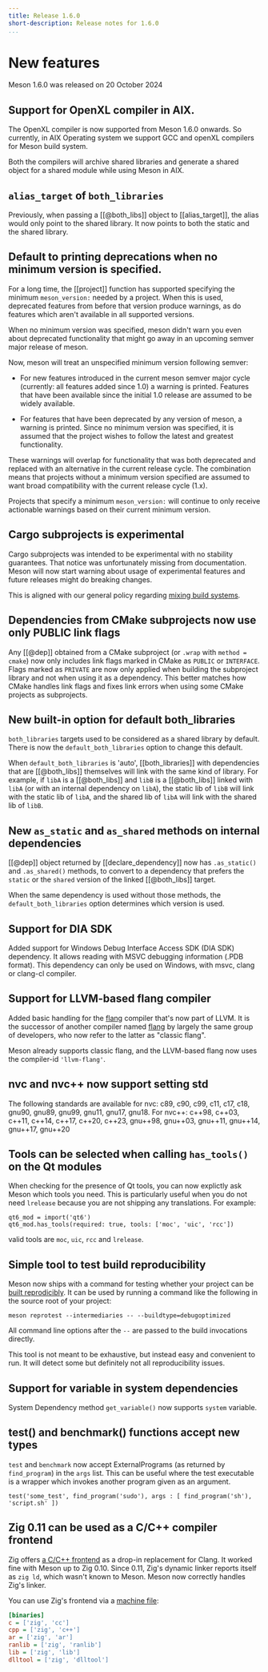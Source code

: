 ```yaml
---
title: Release 1.6.0
short-description: Release notes for 1.6.0
...
```


# New features

Meson 1.6.0 was released on 20 October 2024
## Support for OpenXL compiler in AIX.

The OpenXL compiler is now supported from Meson 1.6.0 onwards.
So currently, in AIX Operating system we support GCC and openXL compilers for Meson build system.

Both the compilers will archive shared libraries and generate a shared object
for a shared module while using Meson in AIX.

## `alias_target` of `both_libraries`

Previously, when passing a [[@both_libs]] object to [[alias_target]], the alias
would only point to the shared library. It now points to both the static and the
shared library.

## Default to printing deprecations when no minimum version is specified.

For a long time, the [[project]] function has supported specifying the minimum
`meson_version:` needed by a project. When this is used, deprecated features
from before that version produce warnings, as do features which aren't
available in all supported versions.

When no minimum version was specified, meson didn't warn you even about
deprecated functionality that might go away in an upcoming semver major release
of meson.

Now, meson will treat an unspecified minimum version following semver:

- For new features introduced in the current meson semver major cycle
  (currently: all features added since 1.0) a warning is printed. Features that
  have been available since the initial 1.0 release are assumed to be widely
  available.

- For features that have been deprecated by any version of meson, a warning is
  printed. Since no minimum version was specified, it is assumed that the
  project wishes to follow the latest and greatest functionality.

These warnings will overlap for functionality that was both deprecated and
replaced with an alternative in the current release cycle. The combination
means that projects without a minimum version specified are assumed to want
broad compatibility with the current release cycle (1.x).

Projects that specify a minimum `meson_version:` will continue to only receive
actionable warnings based on their current minimum version.

## Cargo subprojects is experimental

Cargo subprojects was intended to be experimental with no stability guarantees.
That notice was unfortunately missing from documentation. Meson will now start
warning about usage of experimental features and future releases might do breaking
changes.

This is aligned with our general policy regarding [mixing build systems](Mixing-build-systems.md).

## Dependencies from CMake subprojects now use only PUBLIC link flags

Any [[@dep]] obtained from a CMake subproject (or `.wrap` with `method = cmake`)
now only includes link flags marked in CMake as `PUBLIC` or `INTERFACE`.
Flags marked as `PRIVATE` are now only applied when building the subproject
library and not when using it as a dependency. This better matches how CMake
handles link flags and fixes link errors when using some CMake projects as
subprojects.

## New built-in option for default both_libraries

`both_libraries` targets used to be considered as a shared library by default.
There is now the `default_both_libraries` option to change this default.

When `default_both_libraries` is 'auto', [[both_libraries]] with dependencies
that are [[@both_libs]] themselves will link with the same kind of library.
For example, if `libA` is a [[@both_libs]] and `libB` is a [[@both_libs]]
linked with `libA` (or with an internal dependency on `libA`),
the static lib of `libB` will link with the static lib of `libA`, and the
shared lib of `libA` will link with the shared lib of `libB`.

## New `as_static` and `as_shared` methods on internal dependencies

[[@dep]] object returned by [[declare_dependency]] now has `.as_static()` and
`.as_shared()` methods, to convert to a dependency that prefers the `static`
or the `shared` version of the linked [[@both_libs]] target.

When the same dependency is used without those methods, the
`default_both_libraries` option determines which version is used.

## Support for DIA SDK

Added support for Windows Debug Interface Access SDK (DIA SDK) dependency. It allows reading with MSVC debugging information (.PDB format). This dependency can only be used on Windows, with msvc, clang or clang-cl compiler.

## Support for LLVM-based flang compiler

Added basic handling for the [flang](https://flang.llvm.org/docs/) compiler
that's now part of LLVM. It is the successor of another compiler named
[flang](https://github.com/flang-compiler/flang) by largely the same
group of developers, who now refer to the latter as "classic flang".

Meson already supports classic flang, and the LLVM-based flang now
uses the compiler-id `'llvm-flang'`.

## nvc and nvc++ now support setting std

The following standards are available for nvc: c89, c90, c99, c11,
c17, c18, gnu90, gnu89, gnu99, gnu11, gnu17, gnu18. For nvc++: 
c++98, c++03, c++11, c++14, c++17, c++20, c++23, gnu++98, gnu++03,
gnu++11, gnu++14, gnu++17, gnu++20

## Tools can be selected when calling `has_tools()` on the Qt modules

When checking for the presence of Qt tools, you can now explictly ask Meson
which tools you need. This is particularly useful when you do not need
`lrelease` because you are not shipping any translations. For example:

```meson
qt6_mod = import('qt6')
qt6_mod.has_tools(required: true, tools: ['moc', 'uic', 'rcc'])
```

valid tools are `moc`, `uic`, `rcc` and `lrelease`.

## Simple tool to test build reproducibility

Meson now ships with a command for testing whether your project can be
[built reprodicibly](https://reproducible-builds.org/). It can be used
by running a command like the following in the source root of your
project:

    meson reprotest --intermediaries -- --buildtype=debugoptimized

All command line options after the `--` are passed to the build
invocations directly.

This tool is not meant to be exhaustive, but instead easy and
convenient to run. It will detect some but definitely not all
reproducibility issues.

## Support for variable in system dependencies

System Dependency method `get_variable()` now supports `system` variable.

## test() and benchmark() functions accept new types

`test` and `benchmark` now accept ExternalPrograms (as returned by
`find_program`) in the `args` list.  This can be useful where the test
executable is a wrapper which invokes another program given as an
argument.

```meson
test('some_test', find_program('sudo'), args : [ find_program('sh'), 'script.sh' ])
```

## Zig 0.11 can be used as a C/C++ compiler frontend

Zig offers
[a C/C++ frontend](https://andrewkelley.me/post/zig-cc-powerful-drop-in-replacement-gcc-clang.html) as a drop-in replacement for Clang. It worked fine with Meson up to Zig 0.10. Since 0.11, Zig's
dynamic linker reports itself as `zig ld`, which wasn't known to Meson. Meson now correctly handles
Zig's linker.

You can use Zig's frontend via a [machine file](Machine-files.md):

```ini
[binaries]
c = ['zig', 'cc']
cpp = ['zig', 'c++']
ar = ['zig', 'ar']
ranlib = ['zig', 'ranlib']
lib = ['zig', 'lib']
dlltool = ['zig', 'dlltool']
```

